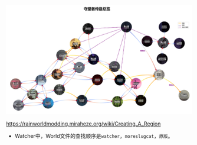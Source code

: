 ![裂隙传送总览](./readme.assets/裂隙传送总览.png)



https://rainworldmodding.miraheze.org/wiki/Creating_A_Region

* Watcher中，World文件的查找顺序是`watcher`，`moreslugcat`，`原版`。
